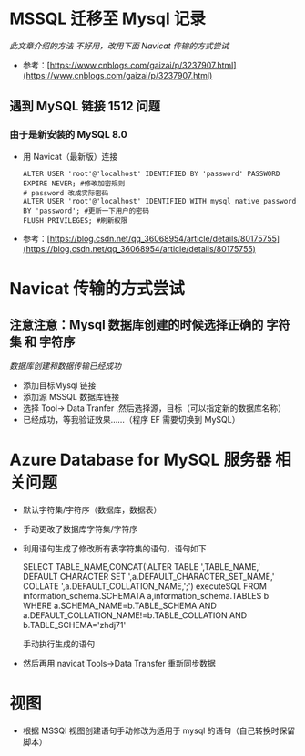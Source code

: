 # MSSQL 迁移至 Mysql 记录
*此文章介绍的方法 不好用，改用下面 Navicat 传输的方式尝试*

* 参考：[https://www.cnblogs.com/gaizai/p/3237907.html](https://www.cnblogs.com/gaizai/p/3237907.html)

## 遇到 MySQL 链接 1512 问题
### 由于是新安装的 MySQL 8.0 
  
* 用 Navicat（最新版）连接
    
      ALTER USER 'root'@'localhost' IDENTIFIED BY 'password' PASSWORD EXPIRE NEVER; #修改加密规则 
      # password 改成实际密码
      ALTER USER 'root'@'localhost' IDENTIFIED WITH mysql_native_password BY 'password'; #更新一下用户的密码
      FLUSH PRIVILEGES; #刷新权限
    
* 参考：[https://blog.csdn.net/qq_36068954/article/details/80175755](https://blog.csdn.net/qq_36068954/article/details/80175755)


# Navicat 传输的方式尝试
##  注意注意：Mysql 数据库创建的时候选择正确的 字符集 和 字符序
*数据库创建和数据传输已经成功*

* 添加目标Mysql 链接
* 添加源 MSSQL 数据库链接
* 选择 Tool-> Data Tranfer ,然后选择源，目标（可以指定新的数据库名称）
* 已经成功，等我验证效果……（程序 EF 需要切换到 MySQL）

# Azure Database for MySQL 服务器 相关问题
 
* 默认字符集/字符序（数据库，数据表）
* 手动更改了数据库字符集/字符序
* 利用语句生成了修改所有表字符集的语句，语句如下
    
    SELECT TABLE_NAME,CONCAT('ALTER TABLE  ',TABLE_NAME,' DEFAULT CHARACTER SET ',a.DEFAULT_CHARACTER_SET_NAME,' COLLATE ',a.DEFAULT_COLLATION_NAME,';') executeSQL FROM information_schema.SCHEMATA a,information_schema.TABLES b
WHERE a.SCHEMA_NAME=b.TABLE_SCHEMA
AND a.DEFAULT_COLLATION_NAME!=b.TABLE_COLLATION
AND b.TABLE_SCHEMA='zhdj71' 
  
  手动执行生成的语句

* 然后再用 navicat Tools->Data Transfer 重新同步数据

# 视图 
* 根据 MSSQl 视图创建语句手动修改为适用于 mysql 的语句（自己转换时保留脚本）


